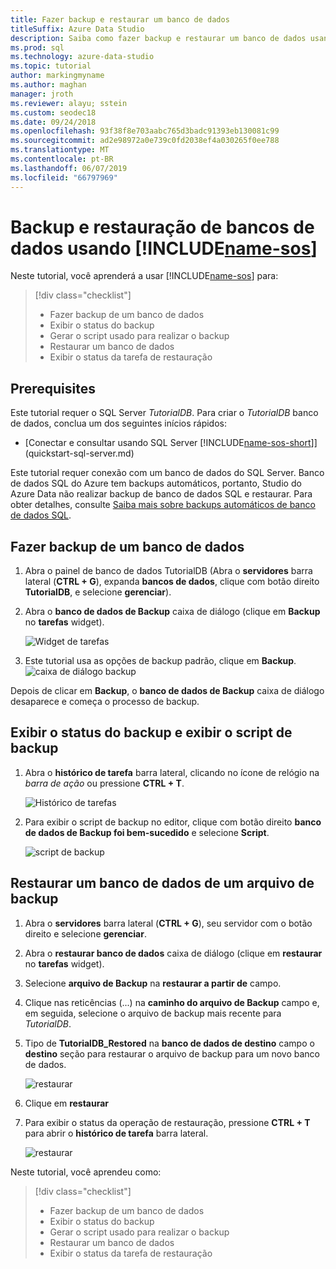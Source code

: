 ```yaml
---
title: Fazer backup e restaurar um banco de dados
titleSuffix: Azure Data Studio
description: Saiba como fazer backup e restaurar um banco de dados usando o Studio de dados do Azure
ms.prod: sql
ms.technology: azure-data-studio
ms.topic: tutorial
author: markingmyname
ms.author: maghan
manager: jroth
ms.reviewer: alayu; sstein
ms.custom: seodec18
ms.date: 09/24/2018
ms.openlocfilehash: 93f38f8e703aabc765d3badc91393eb130081c99
ms.sourcegitcommit: ad2e98972a0e739c0fd2038ef4a030265f0ee788
ms.translationtype: MT
ms.contentlocale: pt-BR
ms.lasthandoff: 06/07/2019
ms.locfileid: "66797969"
---
```

# <a name="backup-and-restore-databases-using-includename-sosincludesname-sos-shortmd"></a>Backup e restauração de bancos de dados usando [!INCLUDE[name-sos](../includes/name-sos-short.md)]

Neste tutorial, você aprenderá a usar [!INCLUDE[name-sos](../includes/name-sos-short.md)] para:
> [!div class="checklist"]
> * Fazer backup de um banco de dados 
> * Exibir o status do backup
> * Gerar o script usado para realizar o backup
> * Restaurar um banco de dados
> * Exibir o status da tarefa de restauração

## <a name="prerequisites"></a>Prerequisites

Este tutorial requer o SQL Server *TutorialDB*. Para criar o *TutorialDB* banco de dados, conclua um dos seguintes inícios rápidos:

- [Conectar e consultar usando SQL Server [!INCLUDE[name-sos-short](../includes/name-sos-short.md)]](quickstart-sql-server.md)

Este tutorial requer conexão com um banco de dados do SQL Server. Banco de dados SQL do Azure tem backups automáticos, portanto, Studio do Azure Data não realizar backup de banco de dados SQL e restaurar. Para obter detalhes, consulte [Saiba mais sobre backups automáticos de banco de dados SQL](https://docs.microsoft.com/azure/sql-database/sql-database-automated-backups).

## <a name="backup-a-database"></a>Fazer backup de um banco de dados

1. Abra o painel de banco de dados TutorialDB (Abra o **servidores** barra lateral (**CTRL + G**), expanda **bancos de dados**, clique com botão direito **TutorialDB**, e selecione **gerenciar**).

2. Abra o **banco de dados de Backup** caixa de diálogo (clique em **Backup** no **tarefas** widget).

   ![Widget de tarefas](./media/tutorial-backup-restore-sql-server/tasks.png)

3. Este tutorial usa as opções de backup padrão, clique em **Backup**.
   ![caixa de diálogo backup](./media/tutorial-backup-restore-sql-server/backup-dialog.png)

Depois de clicar em **Backup**, o **banco de dados de Backup** caixa de diálogo desaparece e começa o processo de backup.

## <a name="view-the-backup-status-and-view-the-backup-script"></a>Exibir o status do backup e exibir o script de backup

1. Abra o **histórico de tarefa** barra lateral, clicando no ícone de relógio na *barra de ação* ou pressione **CTRL + T**.

   ![Histórico de tarefas](./media/tutorial-backup-restore-sql-server/task-history.png)

2. Para exibir o script de backup no editor, clique com botão direito **banco de dados de Backup foi bem-sucedido** e selecione **Script**.

   ![script de backup](./media/tutorial-backup-restore-sql-server/task-script.png) 

## <a name="restore-a-database-from-a-backup-file"></a>Restaurar um banco de dados de um arquivo de backup


1. Abra o **servidores** barra lateral (**CTRL + G**), seu servidor com o botão direito e selecione **gerenciar**. 

2. Abra o **restaurar banco de dados** caixa de diálogo (clique em **restaurar** no **tarefas** widget).

2. Selecione **arquivo de Backup** na **restaurar a partir de** campo. 

3. Clique nas reticências (...) na **caminho do arquivo de Backup** campo e, em seguida, selecione o arquivo de backup mais recente para *TutorialDB*.

3. Tipo de **TutorialDB_Restored** na **banco de dados de destino** campo o **destino** seção para restaurar o arquivo de backup para um novo banco de dados.

   ![restaurar](./media/tutorial-backup-restore-sql-server/restore.png)

4. Clique em **restaurar**

5. Para exibir o status da operação de restauração, pressione **CTRL + T** para abrir o **histórico de tarefa** barra lateral.

   ![restaurar](./media/tutorial-backup-restore-sql-server/task-history-restore.png)


Neste tutorial, você aprendeu como:
> [!div class="checklist"]
> * Fazer backup de um banco de dados 
> * Exibir o status do backup
> * Gerar o script usado para realizar o backup
> * Restaurar um banco de dados
> * Exibir o status da tarefa de restauração

